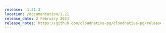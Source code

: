 ```yaml
---
release:  1.21.3
location: /documentation/1.21
release_date: 2 February 2024
release_notes: https://github.com/cloudnative-pg/cloudnative-pg/releases/tag/v1.21.3
---
```

